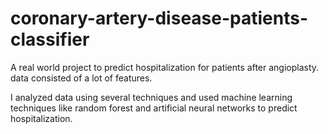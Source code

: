 # coronary-artery-disease-patients-classifier

A real world project to predict hospitalization for patients after angioplasty. data consisted of a lot of features.

I analyzed data using several techniques and used machine learning techniques like random forest and artificial neural networks to predict hospitalization.
